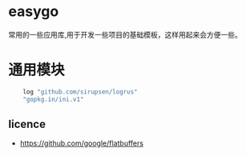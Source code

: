 # easygo
常用的一些应用库,用于开发一些项目的基础模板，这样用起来会方便一些。



# 通用模块

```go
	log "github.com/sirupsen/logrus"
	"gopkg.in/ini.v1"

```


## licence 
- https://github.com/google/flatbuffers
